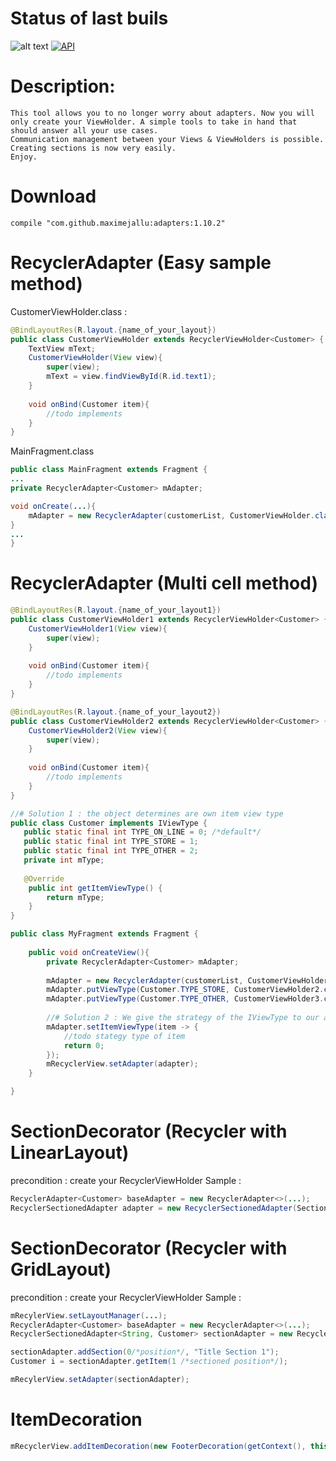 # Status of last buils

![alt text](https://travis-ci.org/MaximeJallu/RecyclerAdapter-Java.svg?branch=develop) [![API](https://img.shields.io/badge/API-16%2B-brightgreen.svg?style=flat)](https://android-arsenal.com/api?level=16)

# Description:
```
This tool allows you to no longer worry about adapters. Now you will only create your ViewHolder. A simple tools to take in hand that should answer all your use cases.
Communication management between your Views & ViewHolders is possible.
Creating sections is now very easily.
Enjoy.
```

# Download 
```
compile "com.github.maximejallu:adapters:1.10.2"
```
    
# RecyclerAdapter (Easy sample method)
CustomerViewHolder.class :
```java
@BindLayoutRes(R.layout.{name_of_your_layout})
public class CustomerViewHolder extends RecyclerViewHolder<Customer> {
    TextView mText;
    CustomerViewHolder(View view){
        super(view);
        mText = view.findViewById(R.id.text1);
    }
    
    void onBind(Customer item){
        //todo implements
    }
}
```

MainFragment.class
```java
public class MainFragment extends Fragment {
...
private RecyclerAdapter<Customer> mAdapter;

void onCreate(...){
    mAdapter = new RecyclerAdapter(customerList, CustomerViewHolder.class);
}
...
}
```
# RecyclerAdapter (Multi cell method)
```java
@BindLayoutRes(R.layout.{name_of_your_layout1})
public class CustomerViewHolder1 extends RecyclerViewHolder<Customer> {
    CustomerViewHolder1(View view){
        super(view);
    }
    
    void onBind(Customer item){
        //todo implements
    }
}

@BindLayoutRes(R.layout.{name_of_your_layout2})
public class CustomerViewHolder2 extends RecyclerViewHolder<Customer> {
    CustomerViewHolder2(View view){
        super(view);
    }
    
    void onBind(Customer item){
        //todo implements
    }
}

//# Solution 1 : the object determines are own item view type 
public class Customer implements IViewType {
   public static final int TYPE_ON_LINE = 0; /*default*/
   public static final int TYPE_STORE = 1;
   public static final int TYPE_OTHER = 2;
   private int mType;
   
   @Override
    public int getItemViewType() {
        return mType;
    }
}

public class MyFragment extends Fragment {
    
    public void onCreateView(){
        private RecyclerAdapter<Customer> mAdapter;
        
        mAdapter = new RecyclerAdapter(customerList, CustomerViewHolder1.class/*type par default*/);
        mAdapter.putViewType(Customer.TYPE_STORE, CustomerViewHolder2.class, null /*callback*/);
        mAdapter.putViewType(Customer.TYPE_OTHER, CustomerViewHolder3.class, true /*add default callback*/);
        
        //# Solution 2 : We give the strategy of the IViewType to our adapt it
        mAdapter.setItemViewType(item -> {
            //todo stategy type of item
            return 0;
        });
        mRecyclerView.setAdapter(adapter);
    }

}
```
# SectionDecorator (Recycler with LinearLayout)
precondition : create your RecyclerViewHolder
Sample : 
```java
RecyclerAdapter<Customer> baseAdapter = new RecyclerAdapter<>(...);
RecyclerSectionedAdapter adapter = new RecyclerSectionedAdapter(SectionViewHolder.class, baseAdapter);
```

# SectionDecorator (Recycler with GridLayout)
precondition : create your RecyclerViewHolder
Sample : 
```java
mRecylerView.setLayoutManager(...);
RecyclerAdapter<Customer> baseAdapter = new RecyclerAdapter<>(...);
RecyclerSectionedAdapter<String, Customer> sectionAdapter = new RecyclerSectionedAdapter<>(SectionViewHolder.class, mRecylerView, baseAdapter);

sectionAdapter.addSection(0/*position*/, "Title Section 1");
Customer i = sectionAdapter.getItem(1 /*sectioned position*/);

mRecylerView.setAdapter(sectionAdapter);
```

# ItemDecoration
```java
mRecyclerView.addItemDecoration(new FooterDecoration(getContext(), this, R.layout.item_space_80));
```
